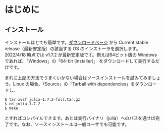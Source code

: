# はじめに

<!--
## Julia の特徴
-->

## インストール
インストールはとても簡単です。[ダウンロードページ](https://julialang.org/downloads/) から Current stable release（最新安定版）の該当する OS のインストーラを選択します。2022/4/18 時点では v1.7.2 が最新安定版です。例えば64ビット版の Windows であれば、「Windows」の「64-bit (installer)」 をダウンロードして実行するだけです。

まれに上記の方法でうまくいかない場合はソースインストールを試みてみましょう。Linux の場合、「Source」の「Tarball with dependencies」をダウンロードし、
```
$ tar xvzf julia-1.7.2-full.tar.gz
$ cd julia-1.7.2
$ make
```
とすればコンパイルできます。あとは実行バイナリ（julia）へのパスを通せば完了です。なお、ソースインストールは一般ユーザでも可能です。

<!--
## はじめての Julia

## スクリプトファイルの実行
-->
